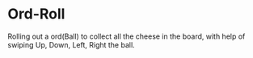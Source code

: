 # Ord-Roll
Rolling out a ord(Ball) to collect all the cheese in the board, with help of swiping Up, Down, Left, Right the ball.
